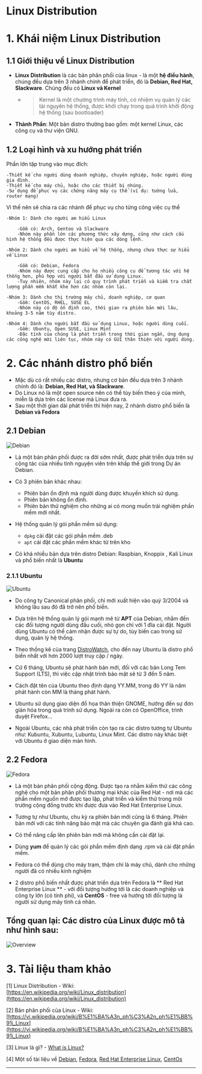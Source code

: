 # Linux Distribution

# 1. Khái niệm Linux Distribution

## 1.1 Giới thiệu về Linux Distribution

- **Linux Distribution** là các bản phân phối của linux - là một **hệ điều hành**, chúng đều dựa trên 3 nhánh chính để phát triển, đó là **Debian, Red Hat, Slackware**. Chúng đều có **Linux và Kernel**

  - > Kernel là một chương trình máy tính, có nhiệm vụ quản lý các tài nguyên hệ thống, được khởi chạy trong quá trình khởi động hệ thống (sau bootloader)

- **Thành Phần**: Một bản distro thường bao gồm: một kernel Linux, các công cụ và thư viện GNU.

## 1.2 Loại hình và xu hướng phát triển

Phần lớn tập trung vào mục đích:

    -Thiết kế cho người dùng doanh nghiệp, chuyên nghiệp, hoặc người dùng gia đình.
    -Thiết kế cho máy chủ, hoặc cho các thiết bị nhúng.
    -Sử dụng để phục vụ các chứng năng máy cụ thể (ví dụ: tường lửa, router mạng)

Vì thế nên sẽ chia ra các nhánh để phục vụ cho từng công việc cụ thể

    -Nhóm 1: Dành cho người am hiểu Linux

        -Gồm có: Arch, Gentoo và Slackware
        -Nhóm này phần lớn các phương thức xây dựng, cũng như cách cấu hình hệ thống đều được thực hiện qua các dòng lệnh.

    -Nhóm 2: Dành cho người am hiểu về hệ thống, nhưng chưa thực sự hiểu về Linux

        -Gồm có: Debian, Fedora
        -Nhóm này được cung cấp cho họ nhiều công cụ để tương tác với hệ thống hơn, phù hợp với người bắt đầu sử dụng Linux.
        -Tuy nhiên, nhóm này lại có quy trình phát triển và kiểm tra chất lượng phần mềm khắt khe hơn các nhóm còn lại.

    -Nhóm 3: Dành cho thị trường máy chủ, doanh nghiệp, cơ quan
        -Gồm: CentOS, RHEL, SUSE EL
        -Nhóm này có độ ổn định cao, thời gian ra phiên bản mới lâu, khoảng 3-5 năm tùy distro.

    -Nhóm 4: Dành cho người bắt đầu sử dụng Linux, hoặc người dùng cuối.
        -Gồm: Ubuntu, Open SUSE, Linux Mint
        -Đặc tính của chúng là phát triển trong thời gian ngắn, ứng dụng các công nghệ mới liên tục, nhóm này có GUI thân thiện với người dùng.

# 2. Các nhánh distro phổ biến

- Mặc dù có rất nhiều các distro, nhưng cơ bản đều dựa trên 3 nhánh chính đó là: **Debian, Red Hat, và Slackware**.
- Do Linux nó là một open source nên có thể tùy biến theo ý của mình, miễn là dựa trên các license mà Linux đưa ra.
- Sau một thời gian dài phát triển thì hiện nay, 2 nhánh distro phổ biến là **Debian và Fedora**

## 2.1 Debian

![Debian](02_linux_distribution_image/debian.png)

- Là một bản phân phối được ra đời sớm nhất, được phát triển dựa trên sự cộng tác của nhiều tình nguyện viên trên khắp thế giới trong Dự án Debian.

- Có 3 phiên bản khác nhau:

  - Phiên bản ổn định mà người dùng được khuyến khích sử dụng.
  - Phiên bản không ổn định.
  - Phiên bản thử nghiệm cho những ai có mong muốn trải nghiệm phần mềm mới nhất.

- Hệ thống quản lý gói phần mềm sử dụng:

  - `dpkg` cài đặt các gói phần mềm .deb
  - `apt` cài đặt các phần mềm khác từ trên kho

- Có khả nhiều bản dựa trên distro Debian: Raspbian, Knoppix , Kali Linux và phổ biến nhất là **Ubuntu**

### 2.1.1 Ubuntu

![Ubuntu](02_linux_distribution_image/ubuntu.png)

- Do công ty Canonical phân phối, chỉ mới xuất hiện vào quý 3/2004 và không lâu sau đó đã trở nên phố biến.

- Dựa trên hệ thống quản lý gói mạnh mẽ từ **APT** của Debian, nhắm đến các đối tượng người dùng đầu cuối, nhỏ gọn chỉ với 1 đĩa cài đặt. Người dùng Ubuntu có thể cảm nhận được sự tự do, tùy biến cao trong sử dụng, quản lý hệ thống.

- Theo thống kê của trang [DistroWatch](https://distrowatch.com/), cho đến nay Ubuntu là distro phổ biến nhất với hơn 2000 lượt truy cập / ngày.

- Cứ 6 tháng, Ubuntu sẽ phát hành bản mới, đối với các bản Long Tem Support (LTS), thì việc cập nhật trình bảo mật sẽ từ 3 đến 5 năm.

- Cách đặt tên của Ubuntu theo định dạng YY.MM, trong đó YY là năm phát hành còn MM là tháng phát hành.

- Ubuntu sử dụng giao diện đồ họa thân thiện GNOME, hướng đến sự đơn giản hóa trong quá trình sử dụng. Ngoài ra còn có OpenOffice, trình duyệt Firefox...

- Ngoài Ubuntu, các nhà phát triển còn tạo ra các distro tương tự Ubuntu như: Kubuntu, Xubuntu, Lubuntu, Linux Mint. Các distro này khác biệt với Ubuntu ở giao diện màn hình.

## 2.2 Fedora

![Fedora](02_linux_distribution_image/fedora.png)

- Là một bản phân phối cộng động. Được tạo ra nhằm kiểm thử các công nghệ cho một bản phân phối thương mại khác của Red Hat - nơi mà các phần mềm nguồn mở được tạo lập, phát triển và kiểm thử trong môi trường cộng đồng trước khi được đưa vào Red Hat Enterprise Linux.

- Tương tự như Ubuntu, chu kỳ ra phiên bản mới cũng là 6 tháng. Phiên bản mới với các tính năng bảo mật mà các chuyên gia đánh giá khá cao.

- Có thể nâng cấp lên phiên bản mới mà không cần cài đặt lại.

- Dùng **yum** để quản lý các gói phần mềm định dạng .rpm và cài đặt phần mềm.

- Fedora có thể dùng cho máy trạm, thậm chí là máy chủ, dành cho những người đã có nhiều kinh nghiệm

- 2 distro phổ biến nhất được phát triển dựa trên Fedora là ** Red Hat Enterprise Linux ** - với đối tượng hướng tới là các doanh nghiệp và công ty lớn (có tính phí), và **CentOS** - free và hướng tới đối tượng là người sử dụng máy tính cá nhân.

## Tổng quan lại: Các distro của Linux được mô tả như hình sau:

![Overview](02_linux_distribution_image/overview.png)

# 3. Tài liệu tham khảo

[1] Linux Distribution - Wiki: [https://en.wikipedia.org/wiki/Linux_distribution](https://en.wikipedia.org/wiki/Linux_distribution)

[2] Bản phân phối của Linux - Wiki: [https://vi.wikipedia.org/wiki/B%E1%BA%A3n_ph%C3%A2n_ph%E1%BB%91i_Linux](https://vi.wikipedia.org/wiki/B%E1%BA%A3n_ph%C3%A2n_ph%E1%BB%91i_Linux)

[3] Linux là gì? - [What is Linux?](https://vi.wikipedia.org/wiki/B%E1%BA%A3n_ph%C3%A2n_ph%E1%BB%91i_Linux)

[4] Một số tài liệu về [Debian](https://vi.wikipedia.org/wiki/Debian), [Fedora](https://vi.wikipedia.org/wiki/Fedora), [Red Hat Enterprise Linux](https://en.wikipedia.org/wiki/Red_Hat_Enterprise_Linux), [CentOs](https://wwwcentos.org/about/)

---
